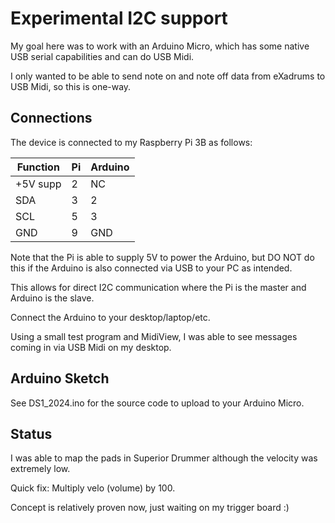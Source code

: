 # Experimental I2C support

My goal here was to work with an Arduino Micro, which has some native USB serial capabilities and can do USB Midi.

I only wanted to be able to send note on and note off data from eXadrums to USB Midi, so this is one-way.

## Connections

The device is connected to my Raspberry Pi 3B as follows:

|Function|Pi|Arduino|
|---|---|---|
|+5V supp|2 |NC|
|SDA|3|2|
|SCL|5|3|
|GND|9|GND|

Note that the Pi is able to supply 5V to power the Arduino, but DO NOT do this if the Arduino is also connected via USB to your PC as intended.

This allows for direct I2C communication where the Pi is the master and Arduino is the slave.

Connect the Arduino to your desktop/laptop/etc.

Using a small test program and MidiView, I was able to see messages coming in via USB Midi on my desktop.

## Arduino Sketch

See DS1_2024.ino for the source code to upload to your Arduino Micro.

## Status

I was able to map the pads in Superior Drummer although the velocity was extremely low.

Quick fix: Multiply velo (volume) by 100.

Concept is relatively proven now, just waiting on my trigger board :)

